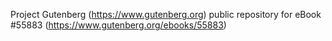 Project Gutenberg (https://www.gutenberg.org) public repository for
eBook #55883 (https://www.gutenberg.org/ebooks/55883)
